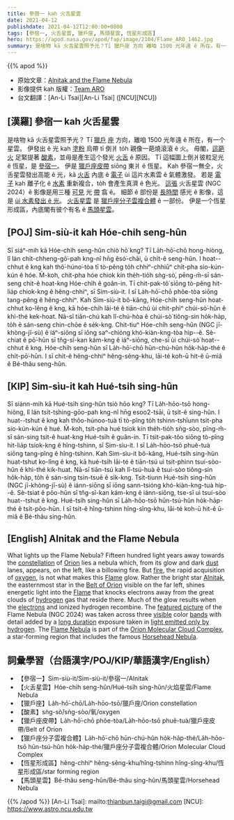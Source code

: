 ```yaml
---
title: 參宿一 kah 火舌星雲
date: 2021-04-12
publishdate: 2021-04-12T12:00:00+0800
tags: [參宿一, 火舌星雲, 獵戶座, 馬頭星雲, 恆星形成區]
hero: https://apod.nasa.gov/apod/fap/image/2104/Flame_ARO_1462.jpg
summary: 是啥物 kā 火舌星雲照予光？Tī 獵戶座 方向 離咱 1500 光年遠 ê 所在，有一个星雲。伊發出 ê 光 kah 塗粉烏帶 tī 倒爿 to̍h 親像一葩燒滾滾 ê 火。
---
```


{{% apod %}}

- 原始文章：[Alnitak and the Flame Nebula](https://apod.nasa.gov/apod/ap210412.html)
- 影像提供 kah 版權：[Team ARO](http://astroaro.fr/en/home/)
- 台文翻譯：[An-Li Tsai][An-Li Tsai] ([NCU][NCU])

## [漢羅] 參宿一 kah 火舌星雲

是啥物 kā 火舌星雲照予光？
Tī [獵戶][Orion] [座][constellation] 方向，離咱 1500 光年遠 ê 所在，有一个星雲。
伊發出 ê 光 kah [塗粉][dust] 烏帶 tī 倒爿 to̍h 親像一葩燒滾滾 ê 火。
毋閣，[這葩火][fire] 足緊提著 [酸素][oxygen]，並毋是產生這个發光 [火舌][Flame1] ê 原因。
Tī 這幅圖上倒爿彼粒足光 ê 恆星，是 [參宿一][Alnitak]。
伊是 [獵戶座皮帶][Belt of Orion] siōng 東爿 ê 恆星。
Kah 參宿一無仝，火舌星雲發出高能 ê 光，kā [火舌][Flame2] 內底 ê [電子][electrons] ùi 這片水素雲 ê 氣體激發。
若是 [電子][electrons] kah 離子化 ê [水素][hydrogen] 重新複合，to̍h 會產生真濟 ê 色光。
[這張][featured picture] 火舌星雲 (NGC 2024）ê 影像是用三種 [可見][visible] 光 [帶][bands] 翕 ê。
細節 ê 部份是 [長時間][long duration] 感光 ê 影像，這是 [ùi 水素發出 ê 光][light emitted only by hydrogen]。
[火舌星雲][Flame Nebula] 是 [獵戶座分子雲複合體][Orion Molecular Cloud Complex] ê 一部份。
伊是一个恆星形成區，內底閣有彼个有名 ê [馬頭星雲][Horsehead Nebula]。



## [POJ] Sim-siù-it kah Hóe-chi̍h seng-hûn

Sī siáⁿ-mih kā Hóe-chi̍h seng-hûn chiò hō͘ kng?
Tī La̍h-hō͘-chō hong-hiòng, lî lán chi̍t-chheng-gō͘-pah kng-nî hn̄g êsó͘-chāi, ū chi̍t-ê seng-hûn.
I hoat--chhut ê kng kah thô͘-húno͘-tòa tī tò-pêng to̍h chhiⁿ-chhiūⁿ chi̍t-pha sio-kún-kún ê hóe.
M̄-koh, chit-pha hóe chiok kín the̍h-tio̍h sǹg-sò͘, pēng-m̄-sī sán-seng chit-ê hoat-kng Hóe-chi̍h ê goân-in.
Tī chit-pak-tô͘ siōng tò-pêng hit-lia̍p chiok-kng ê hêng-chhiⁿ, sī Sim-siù-it.
I sī La̍h-hō͘-chō phôe-tòa siōng tang-pêng ê hêng-chhiⁿ.
Kah Sim-siù-it bô-kâng, Hóe-chi̍h seng-hûn hoat-chhut ko-lêng ê kng, kā hóe-chi̍h lāi-té ê tiān-chú ùi chit-phìⁿ chúi-sò͘-hûn ê khì-thé kek-hoat.
Nā-sī tiān-chú kah lî-chú-hòa ê chúi-sò͘ tiông-sin ho̍k-ha̍p, to̍h ē sán-seng chin-chōe ê se̍k-kng.
Chit-tiuⁿ Hóe-chi̍h seng-hûn (NGC jī-khòng-jī-sù) ê iáⁿ-siōng sī iōng saⁿ-chióng khó-kiàn-kng-tòa hip--ê.
Sè-chiat ê pō͘-hūn sī tn̂g-sî-kan kám-kng ê iáⁿ-siōng, che-sī ùi chúi-sò͘ hoat--chhut ê kng.
Hóe-chi̍h seng-hûn sī La̍h-hō͘-chō hūn-chú-hûn ho̍k-ha̍p-thé ê chi̍t-pō͘-hūn.
I sī chi̍t-ê hêng-chhiⁿ hêng-sêng-khu, lāi-té koh-ū hit-ê ū-miâ ê Bé-thâu seng-hûn.


## [KIP] Sim-sìu-it kah Hué-tsi̍h sing-hûn

Sī siánn-mih kā Hué-tsi̍h sing-hûn tsiò hōo kng?
Tī La̍h-hōo-tsō hong-hiòng, lî lán tsi̍t-tshing-gōo-pah kng-nî hn̄g esoo2-tsāi, ū tsi̍t-ê sing-hûn.
I huat--tshut ê kng kah thôo-húnoo-tuà tī tò-pîng to̍h tshinn-tshīunn tsi̍t-pha sio-kún-kún ê hué.
M̄-koh, tsit-pha hué tsiok kín the̍h-tio̍h sǹg-sòo, pīng-m̄-sī sán-sing tsit-ê huat-kng Hué-tsi̍h ê guân-in.
Tī tsit-pak-tôo siōng tò-pîng hit-lia̍p tsiok-kng ê hîng-tshinn, sī Sim-sìu-it.
I sī La̍h-hōo-tsō phuê-tuà siōng tang-pîng ê hîng-tshinn.
Kah Sim-sìu-it bô-kâng, Hué-tsi̍h sing-hûn huat-tshut ko-lîng ê kng, kā hué-tsi̍h lāi-té ê tiān-tsú uì tsit-phìnn tsuí-sòo-hûn ê khì-thé kik-huat.
Nā-sī tiān-tsú kah lî-tsú-huà ê tsuí-sòo tiông-sin ho̍k-ha̍p, to̍h ē sán-sing tsin-tsuē ê si̍k-kng.
Tsit-tiunn Hué-tsi̍h sing-hûn (NGC jī-khòng-jī-sù) ê iánn-siōng sī iōng sann-tsióng khó-kiàn-kng-tuà hip--ê.
Sè-tsiat ê pōo-hūn sī tn̂g-sî-kan kám-kng ê iánn-siōng, tse-sī uì tsuí-sòo huat--tshut ê kng.
Hué-tsi̍h sing-hûn sī La̍h-hōo-tsō hūn-tsú-hûn ho̍k-ha̍p-thé ê tsi̍t-pōo-hūn.
I sī tsi̍t-ê hîng-tshinn hîng-sîng-khu, lāi-té koh-ū hit-ê ū-miâ ê Bé-thâu sing-hûn.


## [English] Alnitak and the Flame Nebula

What lights up the Flame Nebula? Fifteen hundred light years away towards the [constellation][constellation] of [Orion][Orion] lies a nebula which, from its glow and dark [dust][dust] lanes, appears, on the left, like a billowing fire. But [fire][fire], the rapid acquisition of [oxygen][oxygen], is not what makes this [Flame][Flame1] glow. Rather the bright star [Alnitak][Alnitak], the easternmost star in the [Belt of Orion][Belt of Orion] visible on the far left, shines energetic light into the [Flame][Flame2] that knocks electrons away from the great clouds of [hydrogen][hydrogen] gas that reside there. Much of the glow results when the [electrons][electrons] and ionized hydrogen recombine. The [featured picture][featured picture] of the Flame Nebula (NGC 2024) was taken across three [visible][visible] color [bands][bands] with detail added by a [long duration][long duration] exposure taken in [light emitted only by hydrogen][light emitted only by hydrogen]. The [Flame Nebula][Flame Nebula] is part of the [Orion Molecular Cloud Complex][Orion Molecular Cloud Complex], a star-forming region that includes the famous [Horsehead Nebula][Horsehead Nebula].


## 詞彙學習（台語漢字/POJ/KIP/華語漢字/English）

- 【參宿一】Sim-siù-it/Sim-siù-it/參宿一/Alnitak
- 【火舌星雲】Hóe-chi̍h seng-hûn/Hué-tsi̍h sing-hûn/火焰星雲/Flame Nebula
- 【獵戶座】La̍h-hō͘-chō/La̍h-hōo-tsō/獵戶座/Orion constellation
- 【酸素】sǹg-sò͘/sǹg-sòo/氧/oxygen
- 【獵戶座皮帶】La̍h-hō͘-chō phôe-tòa/La̍h-hōo-tsō phuê-tuà/獵戶座皮帶/Belt of Orion
- 【獵戶座分子雲複合體】La̍h-hō͘-chō hūn-chú-hûn ho̍k-ha̍p-thé/La̍h-hōo-tsō hūn-tsú-hûn ho̍k-ha̍p-thé/獵戶座分子雲複合體/Orion Molecular Cloud Complex
- 【恆星形成區】hêng-chhiⁿ hêng-sêng-khu/hîng-tshinn hîng-sîng-khu/恆星形成區/star forming region
- 【馬頭星雲】Bé-thâu seng-hûn/Bé-thâu sing-hûn/馬頭星雲/Horsehead Nebula




{{% /apod %}}
[An-Li Tsai]: mailto:thianbun.taigi@gmail.com
[NCU]: https://www.astro.ncu.edu.tw

[constellation]: https://spaceplace.nasa.gov/constellations/en/
[Orion]: https://apod.nasa.gov/apod/ap200329.html
[dust]: https://apod.nasa.gov/apod/ap990509.html
[fire]: https://en.wikipedia.org/wiki/Fire
[oxygen]: https://periodic.lanl.gov/8.shtml
[Flame1]: http://en.wikipedia.org/wiki/NGC_2024
[Alnitak]: https://apod.nasa.gov/apod/ap061229.html
[Belt of Orion]: https://apod.nasa.gov/apod/ap090929.html
[Flame2]: https://ui.adsabs.harvard.edu/abs/1997IAUS..182P..18M/abstract
[hydrogen]: https://youtu.be/Szv30aUEsxM
[electrons]: https://www.aip.org/history/electron/
[featured picture]: https://astroaro.fr/en/en_neb-de-la-flamme/
[visible]: https://science.nasa.gov/ems/09_visiblelight
[bands]: https://en.wikipedia.org/wiki/Photometric_system
[long duration]: https://i.kym-cdn.com/photos/images/newsfeed/000/002/110/longcat.jpg
[light emitted only by hydrogen]: http://www.astronomyknowhow.com/hydrogen-alpha.htm
[Flame Nebula]: https://apod.nasa.gov/apod/ap191102.html
[Orion Molecular Cloud Complex]: https://youtu.be/07dve0EnUX8
[Horsehead Nebula]: https://apod.nasa.gov/apod/ap200412.html
